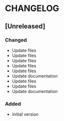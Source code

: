 # CHANGELOG

## [Unreleased]
### Changed
- Update files
- Update files
- Update files
- Update files
- Update files
- Update documentation
- Update files
- Update files
- Update documentation
### Added
- Initial version
